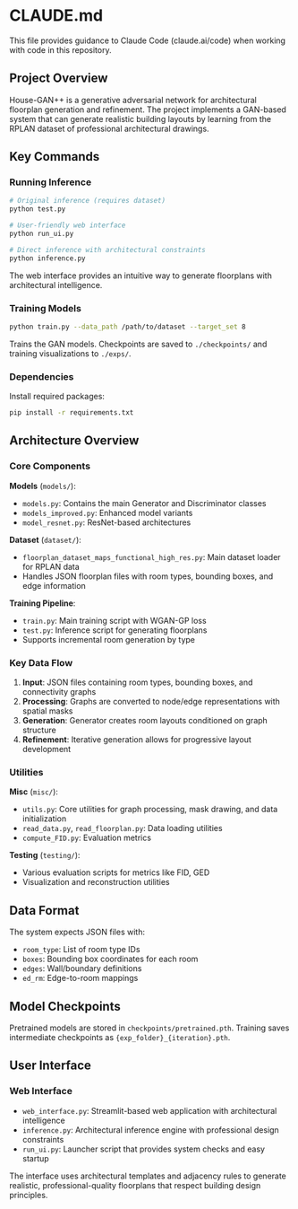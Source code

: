 # CLAUDE.md

This file provides guidance to Claude Code (claude.ai/code) when working with code in this repository.

## Project Overview

House-GAN++ is a generative adversarial network for architectural floorplan generation and refinement. The project implements a GAN-based system that can generate realistic building layouts by learning from the RPLAN dataset of professional architectural drawings.

## Key Commands

### Running Inference
```bash
# Original inference (requires dataset)
python test.py

# User-friendly web interface
python run_ui.py

# Direct inference with architectural constraints
python inference.py
```
The web interface provides an intuitive way to generate floorplans with architectural intelligence.

### Training Models
```bash
python train.py --data_path /path/to/dataset --target_set 8
```
Trains the GAN models. Checkpoints are saved to `./checkpoints/` and training visualizations to `./exps/`.

### Dependencies
Install required packages:
```bash
pip install -r requirements.txt
```

## Architecture Overview

### Core Components

**Models** (`models/`):
- `models.py`: Contains the main Generator and Discriminator classes
- `models_improved.py`: Enhanced model variants
- `model_resnet.py`: ResNet-based architectures

**Dataset** (`dataset/`):
- `floorplan_dataset_maps_functional_high_res.py`: Main dataset loader for RPLAN data
- Handles JSON floorplan files with room types, bounding boxes, and edge information

**Training Pipeline**:
- `train.py`: Main training script with WGAN-GP loss
- `test.py`: Inference script for generating floorplans
- Supports incremental room generation by type

### Key Data Flow

1. **Input**: JSON files containing room types, bounding boxes, and connectivity graphs
2. **Processing**: Graphs are converted to node/edge representations with spatial masks
3. **Generation**: Generator creates room layouts conditioned on graph structure
4. **Refinement**: Iterative generation allows for progressive layout development

### Utilities

**Misc** (`misc/`):
- `utils.py`: Core utilities for graph processing, mask drawing, and data initialization
- `read_data.py`, `read_floorplan.py`: Data loading utilities
- `compute_FID.py`: Evaluation metrics

**Testing** (`testing/`):
- Various evaluation scripts for metrics like FID, GED
- Visualization and reconstruction utilities

## Data Format

The system expects JSON files with:
- `room_type`: List of room type IDs
- `boxes`: Bounding box coordinates for each room
- `edges`: Wall/boundary definitions
- `ed_rm`: Edge-to-room mappings

## Model Checkpoints

Pretrained models are stored in `checkpoints/pretrained.pth`. Training saves intermediate checkpoints as `{exp_folder}_{iteration}.pth`.

## User Interface

### Web Interface
- `web_interface.py`: Streamlit-based web application with architectural intelligence
- `inference.py`: Architectural inference engine with professional design constraints
- `run_ui.py`: Launcher script that provides system checks and easy startup

The interface uses architectural templates and adjacency rules to generate realistic, professional-quality floorplans that respect building design principles.